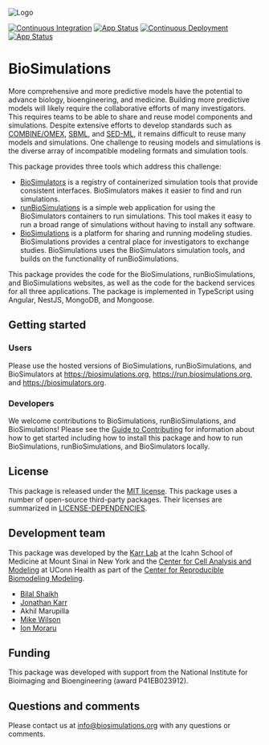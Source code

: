 ![Logo](https://raw.githubusercontent.com/biosimulations/Biosimulations/dev/libs/shared/assets/src/assets/images/biosimulations-logo/logo-white.svg)

[![Continuous Integration](https://github.com/biosimulations/Biosimulations/workflows/Continuous%20Integration/badge.svg)](https://github.com/biosimulations/Biosimulations/actions?query=workflow%3A%22Continuous+Integration%22)
[![App Status](https://deployment.api.biosimulations.org/api/badge?name=biosimulations-dev&revision=true)](https://deployment.api.biosimulations.org/applications/biosimulations-dev)
[![Continuous Deployment](https://github.com/biosimulations/Biosimulations/workflows/Continuous%20Deployment/badge.svg)](https://github.com/biosimulations/Biosimulations/actions?query=workflow%3A%22Continuous+Deployment%22)
[![App Status](https://deployment.api.biosimulations.org/api/badge?name=biosimulations-prod&revision=true)](https://deployment.api.biosimulations.org/applications/biosimulations-prod)

# BioSimulations

More comprehensive and more predictive models have the potential to advance biology, bioengineering, and medicine. Building more predictive models will likely require the collaborative efforts of many investigators. This requires teams to be able to share and reuse model components and simulations. Despite extensive efforts to develop standards such as [COMBINE/OMEX](https://combinearchive.org/), [SBML](http://sbml.org), and [SED-ML](https://sed-ml.org), it remains difficult to reuse many models and simulations. One challenge to reusing models and simulations is the diverse array of incompatible modeling formats and simulation tools.

This package provides three tools which address this challenge:

- [BioSimulators](https://biosimulators.org) is a registry of containerized simulation tools that provide consistent interfaces. BioSimulators makes it easier to find and run simulations.
- [runBioSimulations](https://run.biosimulations.org) is a simple web application for using the BioSimulators containers to run simulations. This tool makes it easy to run a broad range of simulations without having to install any software.
- [BioSimulations](https://biosimulations.org) is a platform for sharing and running modeling studies. BioSimulations provides a central place for investigators to exchange studies. BioSimulations uses the BioSimulators simulation tools, and builds on the functionality of runBioSimulations.

This package provides the code for the BioSimulations, runBioSimulations, and BioSimulations websites, as well as the code for the backend services for all three applications. The package is implemented in TypeScript using Angular, NestJS, MongoDB, and Mongoose.

## Getting started

### Users

Please use the hosted versions of BioSimulations, runBioSimulations, and BioSimulators at https://biosimulations.org, https://run.biosimulations.org, and https://biosimulators.org.

### Developers

We welcome contributions to BioSimulations, runBioSimulations, and BioSimulations! Please see the [Guide to Contributing](CONTRIBUTING.md) for information about how to get started including how to install this package and how to run BioSimulations, runBioSimulations, and BioSimulators locally.

## License

This package is released under the [MIT license](LICENSE). This package uses a number of open-source third-party packages. Their licenses are summarized in [LICENSE-DEPENDENCIES](LICENSE-DEPENDENCIES).

## Development team

This package was developed by the [Karr Lab](https://www.karrlab.org) at the Icahn School of Medicine at Mount Sinai in New York and the [Center for Cell Analysis and Modeling](https://health.uconn.edu/cell-analysis-modeling/) at UConn Health as part of the [Center for Reproducible Biomodeling Modeling](https://reproduciblebiomodels.org).

- [Bilal Shaikh](https://www.bshaikh.com)
- [Jonathan Karr](https://www.karrlab.org)
- Akhil Marupilla
- [Mike Wilson](https://www.linkedin.com/in/mike-wilson-08b3324/)
- [Ion Moraru](https://facultydirectory.uchc.edu/profile?profileId=Moraru-Ion)

## Funding

This package was developed with support from the National Institute for Bioimaging and Bioengineering (award P41EB023912).

## Questions and comments

Please contact us at [info@biosimulations.org](mailto:info@biosimulations.org) with any questions or comments.
